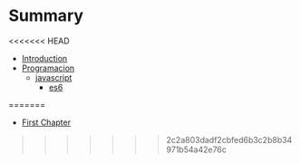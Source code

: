 # Summary

<<<<<<< HEAD
* [Introduction](README.md)
* [Programacion](programacion.md)
  * [javascript](javascript.md)
    * [es6](programacion/javascript/es6.md)

=======
* [First Chapter](chapter1.md)
>>>>>>> 2c2a803dadf2cbfed6b3c2b8b34971b54a42e76c
